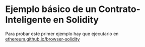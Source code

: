 # Ejemplo básico de un Contrato-Inteligente en Solidity

Para probar este primer ejemplo hay que ejecutarlo en [ethereum.github.io/browser-solidity](https://ethereum.github.io/browser-solidity/#version=soljson-v0.4.18+commit.9cf6e910.js)
